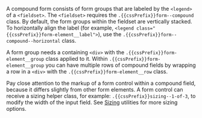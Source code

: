 A compound form consists of form groups that are labeled by the `<legend>` of a `<fieldset>`. The `<fieldset>` requires the `.{{cssPrefix}}form--compound` class. By default, the form groups within the fieldset are vertically stacked. To horizontally align the label (for example, `<legend class="{{cssPrefix}}form-element__label">`), use the `.{{cssPrefix}}form--compound--horizontal` class.

A form group needs a containing `<div>` with the `.{{cssPrefix}}form-element__group` class applied to it. Within `.{{cssPrefix}}form-element__group` you can have multiple rows of compound fields by wrapping a row in a `<div>` with the `.{{cssPrefix}}form-element__row` class.

Pay close attention to the markup of a form control within a compound field, because it differs slightly from other form elements. A form control can receive a sizing helper class, for example: `.{{cssPrefix}}sizing--1-of-3`, to modify the width of the input field. See [Sizing](/components/utilities/sizing) utilities for more sizing options.
